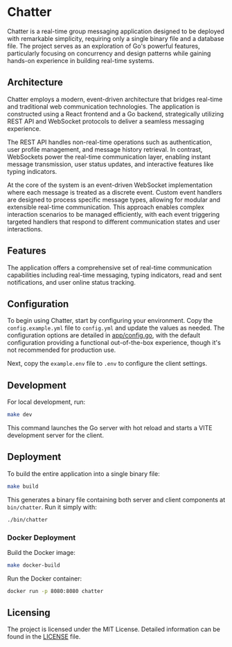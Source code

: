 # Chatter

Chatter is a real-time group messaging application designed to be deployed with remarkable simplicity, requiring only a single binary file and a database file.
The project serves as an exploration of Go's powerful features, particularly focusing on concurrency and design patterns while gaining hands-on experience in building real-time systems.

## Architecture

Chatter employs a modern, event-driven architecture that bridges real-time and traditional web communication technologies.
The application is constructed using a React frontend and a Go backend, strategically utilizing REST API and WebSocket protocols to deliver a seamless messaging experience.

The REST API handles non-real-time operations such as authentication, user profile management, and message history retrieval.
In contrast, WebSockets power the real-time communication layer, enabling instant message transmission, user status updates, and interactive features like typing indicators.

At the core of the system is an event-driven WebSocket implementation where each message is treated as a discrete event.
Custom event handlers are designed to process specific message types, allowing for modular and extensible real-time communication.
This approach enables complex interaction scenarios to be managed efficiently, with each event triggering targeted handlers that respond to different communication states and user interactions.

## Features

The application offers a comprehensive set of real-time communication capabilities including real-time messaging, typing indicators, read and sent notifications, and user online status tracking.

## Configuration

To begin using Chatter, start by configuring your environment. Copy the `config.example.yml` file to `config.yml` and update the values as needed.
The configuration options are detailed in [app/config.go](app/config.go), with the default configuration providing a functional out-of-the-box experience, though it's not recommended for production use.

Next, copy the `example.env` file to `.env` to configure the client settings.

## Development

For local development, run:

```bash
make dev
```

This command launches the Go server with hot reload and starts a VITE development server for the client.

## Deployment

To build the entire application into a single binary file:

```bash
make build
```

This generates a binary file containing both server and client components at `bin/chatter`. Run it simply with:

```bash
./bin/chatter
```

### Docker Deployment

Build the Docker image:

```bash
make docker-build
```

Run the Docker container:

```bash
docker run -p 8080:8080 chatter
```

## Licensing

The project is licensed under the MIT License. Detailed information can be found in the [LICENSE](LICENSE) file.
